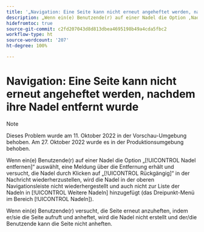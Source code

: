 ```yaml
---
title: '„Navigation: Eine Seite kann nicht erneut angeheftet werden, nachdem ihre Nadel entfernt wurde“'
description: „Wenn ein(e) Benutzende(r) auf einer Nadel die Option ‚Nadel entfernen‘ auswählt und versucht, die Nadel durch Klicken auf ‚Rückgängig‘ in der sich öffnenden Nachricht wiederherzustellen, wird die Nadel in der oberen Navigationsleiste nicht wiederhergestellt und auch nicht zur Liste der Nadeln in ‚Weitere Nadeln“ hinzugefügt (das Dreipunkt-Menü im Bereich ‚Nadeln‘). Wenn ein(e) Benutzende(r) versucht, die Seite erneut anzuheften, indem er/sie die Seite aufruft und anheftet, wird die Nadel nicht erstellt und der/die Benutzende kann die Seite nicht anheften.“
hidefromtoc: true
source-git-commit: c2fd207043d8d813dbea4695198b49a4cda5fbc2
workflow-type: ht
source-wordcount: '207'
ht-degree: 100%

---
```



# Navigation: Eine Seite kann nicht erneut angeheftet werden, nachdem ihre Nadel entfernt wurde

>[!NOTE]
>
>Dieses Problem wurde am 11. Oktober 2022 in der Vorschau-Umgebung behoben. Am 27. Oktober 2022 wurde es in der Produktionsumgebung behoben.

Wenn ein(e) Benutzende(r) auf einer Nadel die Option „[!UICONTROL Nadel entfernen]“ auswählt, eine Meldung über die Entfernung erhält und versucht, die Nadel durch Klicken auf „[!UICONTROL Rückgängig]“ in der Nachricht wiederherzustellen, wird die Nadel in der oberen Navigationsleiste nicht wiederhergestellt und auch nicht zur Liste der Nadeln in [!UICONTROL Weitere Nadeln] hinzugefügt (das Dreipunkt-Menü im Bereich [!UICONTROL Nadeln]).

Wenn ein(e) Benutzende(r) versucht, die Seite erneut anzuheften, indem er/sie die Seite aufruft und anheftet, wird die Nadel nicht erstellt und der/die Benutzende kann die Seite nicht anheften.

